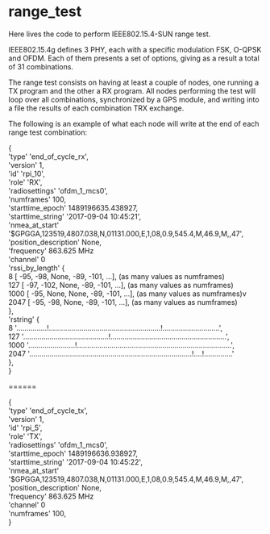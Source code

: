 # range_test
Here lives the code to perform IEEE802.15.4-SUN range test.

IEEE802.15.4g defines 3 PHY, each with a specific modulation FSK, O-QPSK and OFDM. Each of them presents a set of options, giving as a result a total of 31 combinations. 

The range test consists on having at least a couple of nodes, one running a TX program and the other a RX program. All nodes performing the test will loop over all combinations, synchronized by a GPS module, and writing into a file the results of each combination TRX exchange.

The following is an example of what each node will write at the end of each range test combination:

{<br />
    'type'                 'end_of_cycle_rx',<br />
    'version'              1,<br />
    'id'                   'rpi_10',<br />
    'role'                 'RX',<br />
    'radiosettings'        'ofdm_1_mcs0',<br />
    'numframes'            100,<br />
    'starttime_epoch'      1489196635.438927,<br />
    'starttime_string'     '2017-09-04 10:45:21',<br />
    'nmea_at_start'        '$GPGGA,123519,4807.038,N,01131.000,E,1,08,0.9,545.4,M,46.9,M,,47',<br />
    'position_description' None,<br />
    'frequency'            863.625 MHz<br />
    'channel'              0<br />
    'rssi_by_length'       {<br />
        8    [ -95, -98, None, -89, -101, ...], (as many values as numframes)<br />
        127  [ -97, -102, None, -89, -101, ...], (as many values as numframes)<br />
        1000 [ -95, None, None, -89, -101, ...], (as many values as numframes)v
        2047 [ -95, -98, None, -89, -101, ...], (as many values as numframes)<br />
    },<br />
    'rstring'             {<br />
        8    '...............!.......................................................!............................',<br />
        127  '..........................................!.........................................................',<br />
        1000 '.......................!............................................................................',<br />
        2047 '................................................................................!....!..............'<br />
    },<br />
}<br />
    
======

{<br />
    'type'                 'end_of_cycle_tx',<br />
    'version'              1,<br />
    'id'                   'rpi_5',<br />
    'role'                 'TX',<br />
    'radiosettings'        'ofdm_1_mcs0',<br />
    'starttime_epoch'      1489196636.938927,<br />
    'starttime_string'     '2017-09-04 10:45:22',<br />
    'nmea_at_start'        '$GPGGA,123519,4807.038,N,01131.000,E,1,08,0.9,545.4,M,46.9,M,,47',<br />
    'position_description' None,<br />
    'frequency'            863.625 MHz<br />
    'channel'              0<br />
    'numframes'            100,<br />
}<br />
